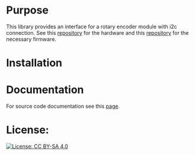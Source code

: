 # Purpose

This library provides an interface for a rotary encoder module with i2c connection.
See this [repository](https://github.com/resterampeberlin/Encoder-Module) for the hardware and this [repository](https://github.com/resterampeberlin/rr_Encoder-i2c) for the necessary firmware.

# Installation

# Documentation

For source code documentation see this [page](https://resterampeberlin.github.io/rr_Encoder-i2c/).

# License:

[![License: CC BY-SA 4.0](https://img.shields.io/badge/License-CC%20BY--SA%204.0-lightgrey.svg)](https://creativecommons.org/licenses/by-sa/4.0/)

